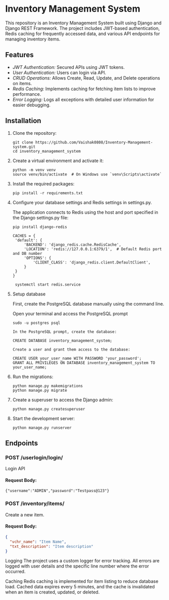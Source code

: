 
# Inventory Management System

This repository is an Inventory Management System built using Django and Django REST Framework. The project includes JWT-based authentication, Redis caching for frequently accessed data, and various API endpoints for managing inventory items.

## Features

- *JWT Authentication:* Secured APIs using JWT tokens.
- *User Authentication:* Users can login via API.
- *CRUD Operations:* Allows Create, Read, Update, and Delete operations on items.
- *Redis Caching:* Implements caching for fetching item lists to improve performance.
- *Error Logging:* Logs all exceptions with detailed user information for easier debugging.
## Installation

1. Clone the repository:
   ```
   git clone https://github.com/Vaishak0808/Inventory-Management-system.git
   cd inventory_management_system
   ```
   
3. Create a virtual environment and activate it:
   ```
   python -m venv venv
   source venv/bin/activate  # On Windows use `venv\Scripts\activate`
   ```

3. Install the required packages:
   ```
   pip install -r requirements.txt
   ```
   
4. Configure your database settings and Redis settings in settings.py.

   The application connects to Redis using the host and port specified in the Django settings.py file:
   ```
   pip install django-redis
   ```
   
   ```
   CACHES = {
    'default': {
        'BACKEND': 'django_redis.cache.RedisCache',
        'LOCATION': 'redis://127.0.0.1:6379/1',  # Default Redis port and DB number
        'OPTIONS': {
            'CLIENT_CLASS': 'django_redis.client.DefaultClient',
        }
    }
   }

   ```
   ```
    systemctl start redis.service
   ```
   
6. Setup database
   
   First, create the PostgreSQL database manually using the command line.

   Open your terminal and access the PostgreSQL prompt
   ```
   sudo -u postgres psql
   
   In the PostgreSQL prompt, create the database:
   
   CREATE DATABASE inventory_management_system;
   
   Create a user and grant them access to the database:

   CREATE USER your_user_name WITH PASSWORD 'your_password';
   GRANT ALL PRIVILEGES ON DATABASE inventory_management_system TO your_user_name;

   ```
      
7. Run the migrations:
   ```
   python manage.py makemigrations
   python manage.py migrate
   ```
   
8. Create a superuser to access the Django admin:
   ```
   python manage.py createsuperuser
   ```
   
9. Start the development server:
   ```
   python manage.py runserver
   ```



## Endpoints

### POST /userlogin/login/
Login API

#### Request Body:

```
{"username":"ADMIN","password":"Testpass@123"}
```

### POST /inventory/items/
Create a new item.

#### Request Body:
```json
{
  "vchr_name": "Item Name",
  "txt_description": "Item description"
}
```
Logging
The project uses a custom logger for error tracking. All errors are logged with user details and the specific line number where the error occurred.

Caching
Redis caching is implemented for item listing to reduce database load. Cached data expires every 5 minutes, and the cache is invalidated when an item is created, updated, or deleted.

